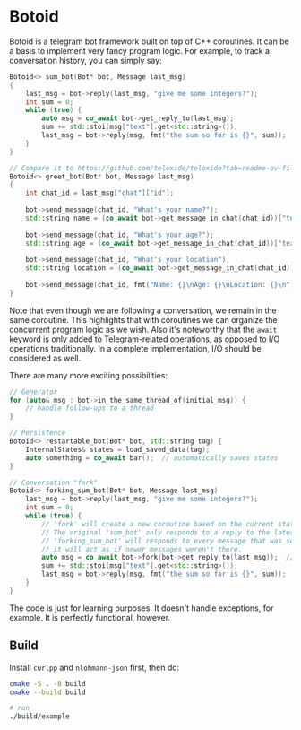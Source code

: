 # Botoid

Botoid is a telegram bot framework built on top of C++ coroutines. It can be a basis to implement very fancy program logic. For example, to track a conversation history, you can simply say:

```c++
Botoid<> sum_bot(Bot* bot, Message last_msg)
{
    last_msg = bot->reply(last_msg, "give me some integers?");
    int sum = 0;
    while (true) {
        auto msg = co_await bot->get_reply_to(last_msg);
        sum += std::stoi(msg["text"].get<std::string>());
        last_msg = bot->reply(msg, fmt("the sum so far is {}", sum));
    }
}

// Compare it to https://github.com/teloxide/teloxide?tab=readme-ov-file#dialogues-management
Botoid<> greet_bot(Bot* bot, Message last_msg)
{
    int chat_id = last_msg["chat"]["id"];
    
    bot->send_message(chat_id, "What's your name?");
    std::string name = (co_await bot->get_message_in_chat(chat_id))["text"];
    
    bot->send_message(chat_id, "What's your age?");
    std::string age = (co_await bot->get_message_in_chat(chat_id))["text"];
    
    bot->send_message(chat_id, "What's your location");
    std::string location = (co_await bot->get_message_in_chat(chat_id))["text"];
    
    bot->send_message(chat_id, fmt("Name: {}\nAge: {}\nLocation: {}\n", name, age, location));
}
```

Note that even though we are following a conversation, we remain in the same coroutine. This highlights that with coroutines we can organize the concurrent program logic as we wish. Also it's noteworthy that the `await` keyword is only added to Telegram-related operations, as opposed to I/O operations traditionally. In a complete implementation, I/O should be considered as well.

There are many more exciting possibilities:

```c++
// Generator
for (auto& msg : bot->in_the_same_thread_of(initial_msg)) {
    // handle follow-ups to a thread
}

// Persistence
Botoid<> restartable_bot(Bot* bot, std::string tag) {
    InternalStates& states = load_saved_data(tag);
    auto something = co_await bar();  // automatically saves states
}

// Conversation "fork"
Botoid<> forking_sum_bot(Bot* bot, Message last_msg)
    last_msg = bot->reply(last_msg, "give me some integers?");
    int sum = 0;
    while (true) {
        // 'fork' will create a new coroutine based on the current state (i.e. clone it).
        // The original 'sum_bot' only responds to a reply to the latest message sent by the bot.
        // 'forking_sum_bot' will responds to every message that was sent by the bot, and 
        // it will act as if newer messages weren't there.
        auto msg = co_await bot->fork(bot->get_reply_to(last_msg));  // Hypothetical
        sum += std::stoi(msg["text"].get<std::string>());
        last_msg = bot->reply(msg, fmt("the sum so far is {}", sum));
    }
}
```

The code is just for learning purposes. It doesn't handle exceptions, for example. It is perfectly functional, however.

## Build

Install `curlpp` and `nlohmann-json` first, then do:

```bash
cmake -S . -B build
cmake --build build

# run
./build/example
```

